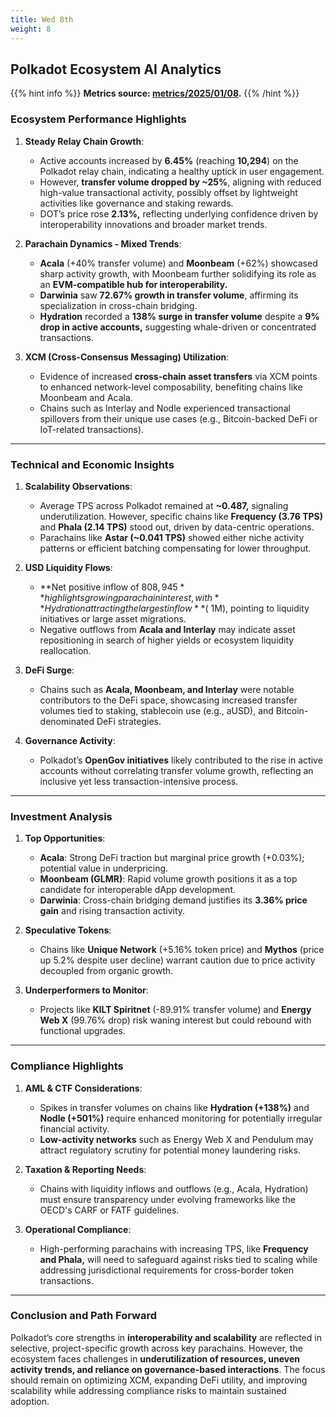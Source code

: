 ```yaml
---
title: Wed 8th
weight: 8
---
```


## **Polkadot Ecosystem AI Analytics**
{{% hint info %}}
**Metrics source: [metrics/2025/01/08](../../../../metrics/2025/01/08).**
{{% /hint %}}

### Ecosystem Performance Highlights
1. **Steady Relay Chain Growth**:
   - Active accounts increased by **6.45%** (reaching **10,294**) on the Polkadot relay chain, indicating a healthy uptick in user engagement.
   - However, **transfer volume dropped by ~25%**, aligning with reduced high-value transactional activity, possibly offset by lightweight activities like governance and staking rewards.
   - DOT’s price rose **2.13%,** reflecting underlying confidence driven by interoperability innovations and broader market trends.

2. **Parachain Dynamics - Mixed Trends**:
   - **Acala** (+40% transfer volume) and **Moonbeam** (+62%) showcased sharp activity growth, with Moonbeam further solidifying its role as an **EVM-compatible hub for interoperability.**
   - **Darwinia** saw **72.67% growth in transfer volume**, affirming its specialization in cross-chain bridging.
   - **Hydration** recorded a **138% surge in transfer volume** despite a **9% drop in active accounts,** suggesting whale-driven or concentrated transactions.

3. **XCM (Cross-Consensus Messaging) Utilization**:
   - Evidence of increased **cross-chain asset transfers** via XCM points to enhanced network-level composability, benefiting chains like Moonbeam and Acala.
   - Chains such as Interlay and Nodle experienced transactional spillovers from their unique use cases (e.g., Bitcoin-backed DeFi or IoT-related transactions).

---

### Technical and Economic Insights
1. **Scalability Observations**:
   - Average TPS across Polkadot remained at **~0.487,** signaling underutilization. However, specific chains like **Frequency (3.76 TPS)** and **Phala (2.14 TPS)** stood out, driven by data-centric operations.
   - Parachains like **Astar (~0.041 TPS)** showed either niche activity patterns or efficient batching compensating for lower throughput.

2. **USD Liquidity Flows**:
   - **Net positive inflow of $808,945** highlights growing parachain interest, with **Hydration attracting the largest inflow** (~$1M), pointing to liquidity initiatives or large asset migrations.
   - Negative outflows from **Acala and Interlay** may indicate asset repositioning in search of higher yields or ecosystem liquidity reallocation.

3. **DeFi Surge**:
   - Chains such as **Acala, Moonbeam, and Interlay** were notable contributors to the DeFi space, showcasing increased transfer volumes tied to staking, stablecoin use (e.g., aUSD), and Bitcoin-denominated DeFi strategies.

4. **Governance Activity**:
   - Polkadot’s **OpenGov initiatives** likely contributed to the rise in active accounts without correlating transfer volume growth, reflecting an inclusive yet less transaction-intensive process.

---

### Investment Analysis
1. **Top Opportunities**:
   - **Acala**: Strong DeFi traction but marginal price growth (+0.03%); potential value in underpricing.
   - **Moonbeam (GLMR)**: Rapid volume growth positions it as a top candidate for interoperable dApp development.
   - **Darwinia**: Cross-chain bridging demand justifies its **3.36% price gain** and rising transaction activity.

2. **Speculative Tokens**:
   - Chains like **Unique Network** (+5.16% token price) and **Mythos** (price up 5.2% despite user decline) warrant caution due to price activity decoupled from organic growth.

3. **Underperformers to Monitor**:
   - Projects like **KILT Spiritnet** (-89.91% transfer volume) and **Energy Web X** (99.76% drop) risk waning interest but could rebound with functional upgrades.

---

### Compliance Highlights
1. **AML & CTF Considerations**:
   - Spikes in transfer volumes on chains like **Hydration (+138%)** and **Nodle (+501%)** require enhanced monitoring for potentially irregular financial activity.
   - **Low-activity networks** such as Energy Web X and Pendulum may attract regulatory scrutiny for potential money laundering risks.

2. **Taxation & Reporting Needs**:
   - Chains with liquidity inflows and outflows (e.g., Acala, Hydration) must ensure transparency under evolving frameworks like the OECD's CARF or FATF guidelines.

3. **Operational Compliance**:
   - High-performing parachains with increasing TPS, like **Frequency and Phala,** will need to safeguard against risks tied to scaling while addressing jurisdictional requirements for cross-border token transactions.

---

### Conclusion and Path Forward
Polkadot’s core strengths in **interoperability and scalability** are reflected in selective, project-specific growth across key parachains. However, the ecosystem faces challenges in **underutilization of resources, uneven activity trends, and reliance on governance-based interactions**. The focus should remain on optimizing XCM, expanding DeFi utility, and improving scalability while addressing compliance risks to maintain sustained adoption.
